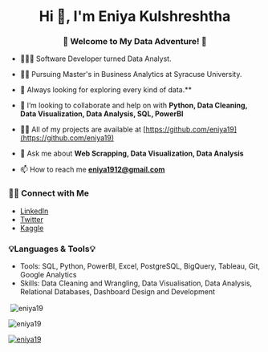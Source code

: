 <h1 align="center">Hi 👋, I'm Eniya Kulshreshtha</h1>
<h3 align="center">🎉 Welcome to My Data Adventure! 🚀</h3>

- 👩🏻‍💻 Software Developer turned Data Analyst.
  
- 👩‍💻 Pursuing Master's in Business Analytics at Syracuse University.
  
- 🌱 Always looking for exploring every kind of data.**
  
- 👯 I’m looking to collaborate and help on with **Python, Data Cleaning, Data Visualization, Data Analysis, SQL, PowerBI**
  
- 👨‍💻 All of my projects are available at [https://github.com/eniya19](https://github.com/eniya19)
  
- 💬 Ask me about **Web Scrapping, Data Visualization, Data Analysis**

- 📫 How to reach me **eniya1912@gmail.com**

### 🙌🏻 Connect with Me
- [LinkedIn](https://www.linkedin.com/in/eniyakulshreshtha/)
- [Twitter](https://twitter.com/eniyakulshresh1)
- [Kaggle](https://www.kaggle.com/eniya19)


### 💡Languages & Tools💡
- Tools: SQL, Python, PowerBI, Excel, PostgreSQL, BigQuery, Tableau, Git, Google Analytics
- Skills: Data Cleaning and Wrangling, Data Visualisation, Data Analysis, Relational Databases, Dashboard Design and Development

<p>&nbsp;<img align="center" src="https://github-readme-stats.vercel.app/api?username=eniya19&show_icons=true&locale=en" alt="eniya19" /></p>

<p><img align="center" src="https://github-readme-streak-stats.herokuapp.com/?user=eniya19&" alt="eniya19" /></p>

<p align="left"> <a href="https://github.com/ryo-ma/github-profile-trophy"><img src="https://github-profile-trophy.vercel.app/?username=eniya19" alt="eniya19" /></a> </p>
